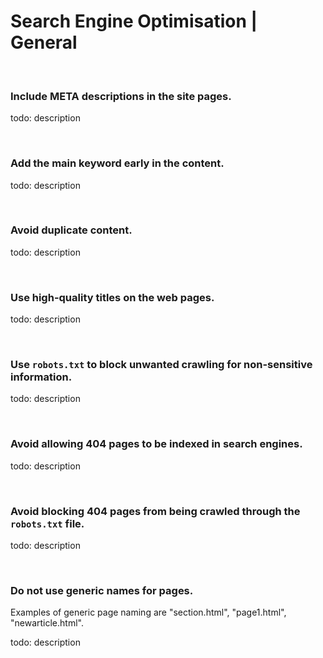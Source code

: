 # Search Engine Optimisation | General

<br>


### Include META descriptions in the site pages.

todo: description

<br>


### Add the main keyword early in the content.

todo: description

<br>


### Avoid duplicate content.

todo: description

<br>


### Use high-quality titles on the web pages.

todo: description

<br>


### Use `robots.txt` to block unwanted crawling for non-sensitive information.

todo: description

<br>


### Avoid allowing 404 pages to be indexed in search engines.

todo: description

<br>


### Avoid blocking 404 pages from being crawled through the `robots.txt` file.

todo: description

<br>


### Do not use generic names for pages.

Examples of generic page naming are "section.html", "page1.html", "newarticle.html".

todo: description

<br>
